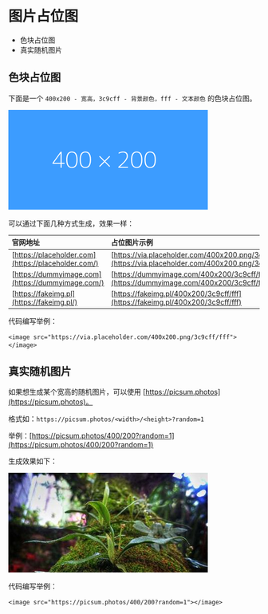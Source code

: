 # 图片占位图

- 色块占位图
- 真实随机图片

## 色块占位图

下面是一个 `400x200 - 宽高，3c9cff - 背景颜色，fff - 文本颜色` 的色块占位图。

![alt text](./assets/image-1.png)

可以通过下面几种方式生成，效果一样：

| 官网地址                                            | 占位图片示例                                                                                             |
| :-------------------------------------------------- | :------------------------------------------------------------------------------------------------------- |
| [https://placeholder.com](https://placeholder.com/) | [https://via.placeholder.com/400x200.png/3c9cff/fff](https://via.placeholder.com/400x200.png/3c9cff/fff) |
| [https://dummyimage.com](https://dummyimage.com/)   | [https://dummyimage.com/400x200/3c9cff/fff](https://dummyimage.com/400x200/3c9cff/fff)                   |
| [https://fakeimg.pl](https://fakeimg.pl/)           | [https://fakeimg.pl/400x200/3c9cff/fff](https://fakeimg.pl/400x200/3c9cff/fff)                           |

代码编写举例：

```vue
<image src="https://via.placeholder.com/400x200.png/3c9cff/fff"></image>
```

## 真实随机图片

如果想生成某个宽高的随机图片，可以使用 [https://picsum.photos](https://picsum.photos)。

格式如：`https://picsum.photos/<width>/<height>?random=1`

举例：[https://picsum.photos/400/200?random=1](https://picsum.photos/400/200?random=1)

生成效果如下：

![alt text](./assets/image-2.png)

代码编写举例：

```vue
<image src="https://picsum.photos/400/200?random=1"></image>
```
